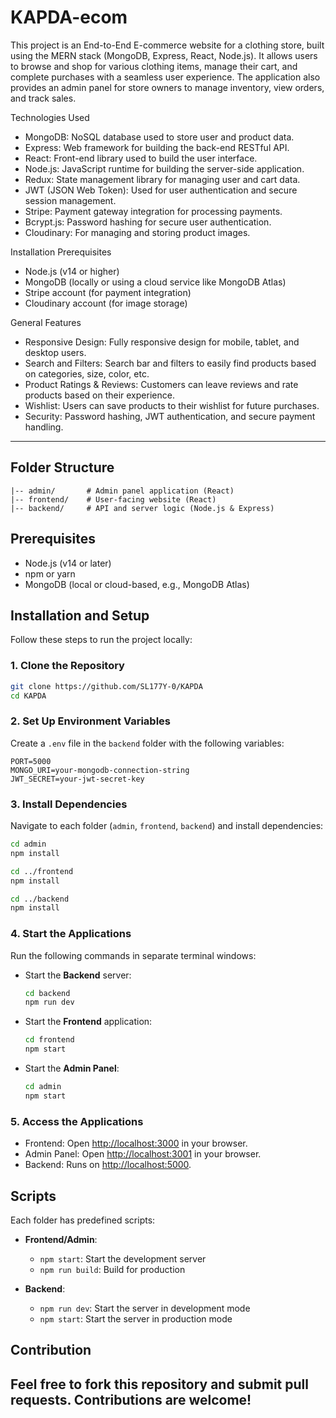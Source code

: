# KAPDA-ecom
This project is an End-to-End E-commerce website for a clothing store, built using the MERN stack (MongoDB, Express, React, Node.js). It allows users to browse and shop for various clothing items, manage their cart, and complete purchases with a seamless user experience. The application also provides an admin panel for store owners to manage inventory, view orders, and track sales.


Technologies Used
- MongoDB: NoSQL database used to store user and product data.
- Express: Web framework for building the back-end RESTful API.
- React: Front-end library used to build the user interface.
- Node.js: JavaScript runtime for building the server-side application.
- Redux: State management library for managing user and cart data.
- JWT (JSON Web Token): Used for user authentication and secure session management.
- Stripe: Payment gateway integration for processing payments.
- Bcrypt.js: Password hashing for secure user authentication.
- Cloudinary: For managing and storing product images.


Installation
Prerequisites
- Node.js (v14 or higher)
- MongoDB (locally or using a cloud service like MongoDB Atlas)
- Stripe account (for payment integration)
- Cloudinary account (for image storage)

General Features
- Responsive Design: Fully responsive design for mobile, tablet, and desktop users.
- Search and Filters: Search bar and filters to easily find products based on categories, size, color, etc.
- Product Ratings & Reviews: Customers can leave reviews and rate products based on their experience.
- Wishlist: Users can save products to their wishlist for future purchases.
- Security: Password hashing, JWT authentication, and secure payment handling.
---
## Folder Structure
```
|-- admin/       # Admin panel application (React)
|-- frontend/    # User-facing website (React)
|-- backend/     # API and server logic (Node.js & Express)
```

## Prerequisites
- Node.js (v14 or later)
- npm or yarn
- MongoDB (local or cloud-based, e.g., MongoDB Atlas)

## Installation and Setup
Follow these steps to run the project locally:

### 1. Clone the Repository
```bash
git clone https://github.com/SL177Y-0/KAPDA
cd KAPDA
```

### 2. Set Up Environment Variables
Create a `.env` file in the `backend` folder with the following variables:
```
PORT=5000
MONGO_URI=your-mongodb-connection-string
JWT_SECRET=your-jwt-secret-key
```

### 3. Install Dependencies
Navigate to each folder (`admin`, `frontend`, `backend`) and install dependencies:

```bash
cd admin
npm install

cd ../frontend
npm install

cd ../backend
npm install
```

### 4. Start the Applications
Run the following commands in separate terminal windows:

- Start the **Backend** server:
  ```bash
  cd backend
  npm run dev
  ```

- Start the **Frontend** application:
  ```bash
  cd frontend
  npm start
  ```

- Start the **Admin Panel**:
  ```bash
  cd admin
  npm start
  ```

### 5. Access the Applications
- Frontend: Open [http://localhost:3000](http://localhost:3000) in your browser.
- Admin Panel: Open [http://localhost:3001](http://localhost:3001) in your browser.
- Backend: Runs on [http://localhost:5000](http://localhost:5000).

## Scripts
Each folder has predefined scripts:

- **Frontend/Admin**:
  - `npm start`: Start the development server
  - `npm run build`: Build for production

- **Backend**:
  - `npm run dev`: Start the server in development mode
  - `npm start`: Start the server in production mode

## Contribution
Feel free to fork this repository and submit pull requests. Contributions are welcome!
---

